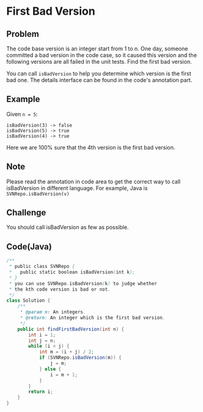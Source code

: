 # First Bad Version

## Problem

The code base version is an integer start from 1 to n. One day, someone committed a bad version in the code case, so it caused this version and the following versions are all failed in the unit tests. Find the first bad version.

You can call `isBadVersion` to help you determine which version is the first bad one. The details interface can be found in the code's annotation part.

## Example

Given `n = 5`:

```
isBadVersion(3) -> false
isBadVersion(5) -> true
isBadVersion(4) -> true
```

Here we are 100% sure that the 4th version is the first bad version.

## Note

Please read the annotation in code area to get the correct way to call isBadVersion in different language. For example, Java is `SVNRepo.isBadVersion(v)`

## Challenge

You should call isBadVersion as few as possible.

## Code(Java)

```java
/**
 * public class SVNRepo {
 *   public static boolean isBadVersion(int k);
 * }
 * you can use SVNRepo.isBadVersion(k) to judge whether
 * the kth code version is bad or not.
 */
class Solution {
    /**
     * @param n: An integers.
     * @return: An integer which is the first bad version.
     */
    public int findFirstBadVersion(int n) {
        int i = 1;
        int j = n;
        while (i < j) {
            int m = (i + j) / 2;
            if (SVNRepo.isBadVersion(m)) {
                j = m;
            } else {
                i = m + 1;
            }
        }
        return i;
    }
}
```

